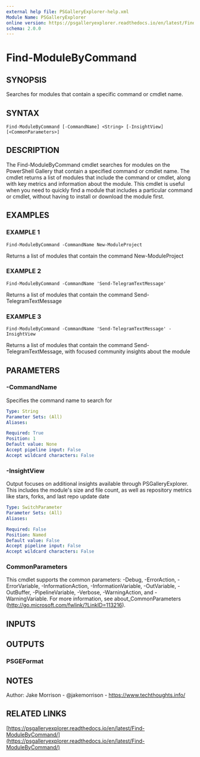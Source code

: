 ```yaml
---
external help file: PSGalleryExplorer-help.xml
Module Name: PSGalleryExplorer
online version: https://psgalleryexplorer.readthedocs.io/en/latest/Find-ModuleByCommand/
schema: 2.0.0
---
```


# Find-ModuleByCommand

## SYNOPSIS
Searches for modules that contain a specific command or cmdlet name.

## SYNTAX

```
Find-ModuleByCommand [-CommandName] <String> [-InsightView] [<CommonParameters>]
```

## DESCRIPTION
The Find-ModuleByCommand cmdlet searches for modules on the PowerShell Gallery that contain a specified command or cmdlet name.
The cmdlet returns a list of modules that include the command or cmdlet, along with key metrics and information about the module.
This cmdlet is useful when you need to quickly find a module that includes a particular command or cmdlet, without having to install or download the module first.

## EXAMPLES

### EXAMPLE 1
```
Find-ModuleByCommand -CommandName New-ModuleProject
```

Returns a list of modules that contain the command New-ModuleProject

### EXAMPLE 2
```
Find-ModuleByCommand -CommandName 'Send-TelegramTextMessage'
```

Returns a list of modules that contain the command Send-TelegramTextMessage

### EXAMPLE 3
```
Find-ModuleByCommand -CommandName 'Send-TelegramTextMessage' -InsightView
```

Returns a list of modules that contain the command Send-TelegramTextMessage, with focused community insights about the module

## PARAMETERS

### -CommandName
Specifies the command name to search for

```yaml
Type: String
Parameter Sets: (All)
Aliases:

Required: True
Position: 1
Default value: None
Accept pipeline input: False
Accept wildcard characters: False
```

### -InsightView
Output focuses on additional insights available through PSGalleryExplorer.
This includes the module's size and file count, as well as repository metrics like stars, forks, and last repo update date

```yaml
Type: SwitchParameter
Parameter Sets: (All)
Aliases:

Required: False
Position: Named
Default value: False
Accept pipeline input: False
Accept wildcard characters: False
```

### CommonParameters
This cmdlet supports the common parameters: -Debug, -ErrorAction, -ErrorVariable, -InformationAction, -InformationVariable, -OutVariable, -OutBuffer, -PipelineVariable, -Verbose, -WarningAction, and -WarningVariable.
For more information, see about_CommonParameters (http://go.microsoft.com/fwlink/?LinkID=113216).

## INPUTS

## OUTPUTS

### PSGEFormat
## NOTES
Author: Jake Morrison - @jakemorrison - https://www.techthoughts.info/

## RELATED LINKS

[https://psgalleryexplorer.readthedocs.io/en/latest/Find-ModuleByCommand/](https://psgalleryexplorer.readthedocs.io/en/latest/Find-ModuleByCommand/)

